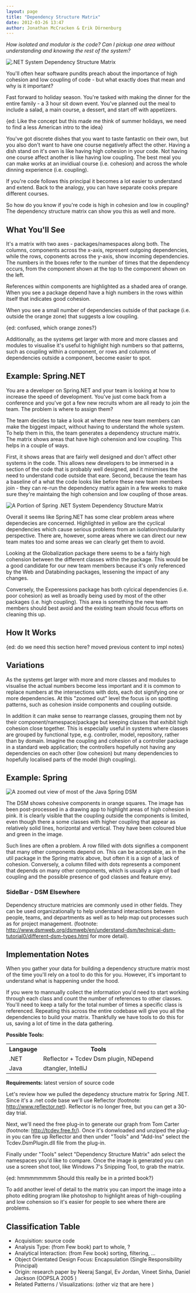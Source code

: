 ```yaml
---
layout: page
title: "Dependency Structure Matrix"
date: 2012-03-26 13:47
author: Jonathan McCracken & Erik Dörnenburg
---
```


_How isolated and modular is the code?_
_Can I pickup one area without understanding and knowing the rest of the system?_

![.NET System Dependency Structure Matrix](images/dotnet_system_dsm.png)

You'll often hear software pundits preach about the importance of high cohesion and low coupling of code - but what exactly does that mean and why is it important?

Fast forward to holiday season. You're tasked with making the dinner for the entire family - a 3 hour sit down event. You've planned out the meal to include a salad, a main course, a dessert, and start off with appetizers.
                               
{ed: Like the concept but this made me think of summer holidays, we need to find a less American intro to the idea}

You've got discrete dishes that you want to taste fantastic on their own, but you also don't want to have one course negatively affect the other. Having a dish stand on it's own is like having high cohesion in your code. Not having one course affect another is like having low coupling. The best meal you can make works at an invidiual course (i.e. cohesion) and across the whole dinning experience (i.e. coupling).

If you're code follows this principal it becomes a lot easier to understand and extend. Back to the analogy, you can have separate cooks prepare different courses.

So how do you know if you're code is high in cohesion and low in coupling? The dependency structure matrix can show you this as well and more.


## What You'll See

It's a matrix with two axes - packages/namespaces along both. The columns, components across the x-axis, represent outgoing dependencies, while the rows, coponents across the y-axis, show incoming dependencies. The numbers in the boxes refer to the number of times that the dependency occurs, from the component shown at the top to the component shown on the left.

References within components are highlighted as a shaded area of orange. When you see a package depend have a high numbers in the rows within itself that indicates good cohesion. 

When you see a small number of dependencies outside of that package (i.e. outside the orange zone) that suggests a low coupling.

{ed: confused, which orange zones?}

Additionally, as the systems get larger with more and more classes and modules to visualise it's useful to highlight high numbers so that patterns, such as coupling within a component, or rows and columns of dependencies outside a component, become easier to spot.


## Example: Spring.NET

You are a developer on Spring.NET and your team is looking at how to increase the speed of development. You've just come back from a conference and you've got a few new recruits whom are all ready to join the team. The problem is where to assign them?

The team decides to take a look at where these new team members can make the biggest impact, without having to understand the whole system. To help them in this, the team generates a dependency structure matrix. The matrix  shows areas that have high cohension and low coupling. This helps in a couple of ways. 

First, it shows areas that are fairly well designed and don't affect other systems in the code. This allows new developers to be immersed in a section of the code that is probably well designed, and it minimises the need to understand code outside that eare. Second, because the team has a baseline of a what the code looks like before these new team members join - they can re-run the dependency matrix again in a few weeks to make sure they're maintaing the high cohension and low coupling of those areas. 

![ A Portion of Spring .NET System Dependency Structure Matrix](images/spring_dotnet_dsm.png)

Overall it seems like Spring.NET has some clear problem areas where dependecies are concerned. Highlighted in yellow are the cyclical dependencies which cause serious problems from an isolation/modularity perspective. There are, however, some areas where we can direct our new team mates too and some areas we can clearly get them to avoid.

Looking at the Globalization package there seems to be a fairly high cohension between the different classes within the package. This would be a good candidate for our new team members because it's only referenced by the Web and Databinding packages, lessening the impact of any changes.

Conversely, the Experessions package has both cylcical dependencies (i.e. poor cohesion) as well as broadly being used by most of the other packages (i.e. high coupling). This area is something the new team members should best avoid and the existing team should focus efforts on cleaning this up.

## How It Works  

{ed: do we need this section here? moved previous content to impl notes}

                       
## Variations

As the systems get larger with more and more classes and modules to visualise the actual numbers become less important and it is common to replace numbers at the intersections with dots, each dot signifying one or more dependencies. At this "zoomed out" level the focus is on spotting patterns, such as cohesion inside components and coupling outside.   

In addition it can make sense to rearrange classes, grouping them not by their component/namespace/package but keeping classes that exhibit high cohesion close together. This is especially useful in systems where classes are grouped by functional type, e.g. controller, model, repository, rather than by domain. Imagine the coupling and cohesion of a controller package in a standard web application; the controllers hopefully not having any dependencies on each other (low cohesion) but many dependencies to hopefully localised parts of the model (high coupling). 
                      
## Example: Spring

![A zoomed out view of most of the Java Spring DSM](images/spring_zoomed_postprocessed.png)
  
The DSM shows cohesive components in orange squares. The image has been post-processed in a drawing app to highlight areas of high cohesion in pink. It is clearly visible that the coupling outside the components is  limited, even though there a some classes with higher coupling that appear as relatively solid lines, horizontal and vertical. They have been coloured blue and green in the image.

Such lines are often a problem. A row filled with dots signifies a component that many other components depend on. This can be acceptable, as in the util package in the Spring matrix above, but often it is a sign of a lack of cohesion. Conversely, a column filled with dots represents a component that depends on many other components, which is usually a sign of bad coupling and the possible presence of god classes and feature envy. 
                   
 
### SideBar - DSM Elsewhere 
Dependency structure matricies are commonly used in other fields. They can be used organizationally to help understand interactions between people, teams, and departments as well as to help map out processes such as for project management. (footnote: http://www.dsmweb.org/dsmweb/en/understand-dsm/technical-dsm-tutorial0/different-dsm-types.html for more detail).
       
## Implementation Notes
    
When you gather your data for building a dependency structure matrix most of the time you'll rely on a tool to do this for you. However, it's important to understand what is happening under the hood.

If you were to mannually collect the information you'd need to start working through each class and count the number of references to other classes. You'll need to keep a tally for the total number of times a specific class is referenced. Repeating this across the entire codebase will give you all the dependencies to build your matrix. Thankfully we have tools to do this for us, saving a lot of time in the data gathering.

**Possible Tools:**

<table>  
<tr>
	<th>Langauge</th><th>Tools</th>
</tr>
<tr>
	<td>.NET</td><td>Reflector + Tcdev Dsm plugin, NDepend</td>
</tr>
<tr>
	<td>Java</td><td>dtangler, IntelliJ</td>
</tr>
</table>

**Requirements:** latest version of source code

Let's review how we pulled the depedency structure matrix for Spring .NET. Since it's a .net code base we'll use Reflector (footnote: http://www.reflector.net). Reflector is no longer free, but you can get a 30-day trial.

Next, we'll need the free plug-in to generate our graph from Tom Carter (footnote: http://tcdev.free.fr/). Once it's donwloaded and unziped the plug-in you can fire up Reflector and then under "Tools" and "Add-Ins" select the Tcdev.DsmPlugin.dll file from the plug-in.

Finally under "Tools" select "Dependency Structure Matrix" adn select the namespaces you'd like to compare. Once the image is generated you can use a screen shot tool, like Windows 7's Snipping Tool, to grab the matrix.         

{ed: hmmmmmmmm Should this really be in a printed book?}

To add another level of detail to the matrix you can import the image into a photo editing program like photoshop to highlight areas of high-coupling and low cohension so it's easier for people to see where there are problems.

## Classification Table
- Acquisition: source code
- Analysis Type: (from Few book) part to whole, ?
- Analytical Interaction: (from Few book) sorting, filtering, …
- Object Orientated Design Focus: Encapsulation (Single Responsibility Principal)
- Origin: research paper by Neeraj Sangal, Ev Jordan, Vineet Sinha, Daniel Jackson (OOPSLA 2005 )
- Related Patterns / Visualizations: (other viz that are here )